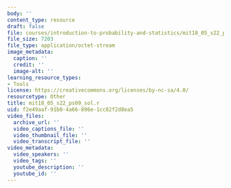 ```yaml
---
body: ''
content_type: resource
draft: false
file: courses/introduction-to-probability-and-statistics/mit18_05_s22_ps09_sol.r
file_size: 7203
file_type: application/octet-stream
image_metadata:
  caption: ''
  credit: ''
  image-alt: ''
learning_resource_types:
- Tools
license: https://creativecommons.org/licenses/by-nc-sa/4.0/
resourcetype: Other
title: mit18_05_s22_ps09_sol.r
uid: f2e49aaf-91b0-4a66-896e-1cc82f2d8ea5
video_files:
  archive_url: ''
  video_captions_file: ''
  video_thumbnail_file: ''
  video_transcript_file: ''
video_metadata:
  video_speakers: ''
  video_tags: ''
  youtube_description: ''
  youtube_id: ''
---
```

